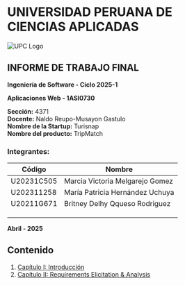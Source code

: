 # UNIVERSIDAD PERUANA DE CIENCIAS APLICADAS

![UPC Logo](https://upload.wikimedia.org/wikipedia/commons/f/fc/UPC_logo_transparente.png)

## INFORME DE TRABAJO FINAL 

**Ingeniería de Software - Ciclo 2025-1**

**Aplicaciones Web - 1ASI0730**

**Sección:** 4371  
**Docente:** Naldo Reupo-Musayon Gastulo  
**Nombre de la Startup:** Turisnap  
**Nombre del producto:** TripMatch


### Integrantes: 

|Código     |Nombre                         |
|-----------|-------------------------------|
|U20231C505| Marcia Victoria Melgarejo Gomez|
|U202311258| María Patricia Hernández Uchuya|
|U20211G671| Britney Delhy Qqueso Rodriguez |
|     |      |
|     |      |
|     |      |

**Abril - 2025**

## Contenido 

1. [Capítulo I: Introducción](./repo/Capitulo%201.md)
2. [Capítulo II: Requirements Elicitation & Analysis](./repo/Capitulo%202.md)
